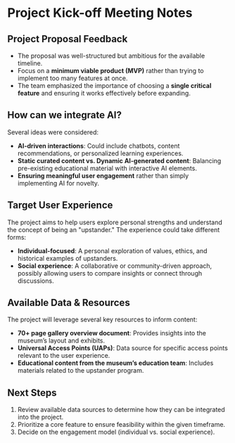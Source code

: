 # Project Kick-off Meeting Notes

## Project Proposal Feedback

- The proposal was well-structured but ambitious for the available timeline.
- Focus on a **minimum viable product (MVP)** rather than trying to implement too many features at once.
- The team emphasized the importance of choosing a **single critical feature** and ensuring it works effectively before expanding.

## How can we integrate AI?

Several ideas were considered:

- **AI-driven interactions**: Could include chatbots, content recommendations, or personalized learning experiences.
- **Static curated content vs. Dynamic AI-generated content**: Balancing pre-existing educational material with interactive AI elements.
- **Ensuring meaningful user engagement** rather than simply implementing AI for novelty.

## Target User Experience

The project aims to help users explore personal strengths and understand the concept of being an "upstander." The experience could take different forms:

- **Individual-focused**: A personal exploration of values, ethics, and historical examples of upstanders.
- **Social experience**: A collaborative or community-driven approach, possibly allowing users to compare insights or connect through discussions.

## Available Data & Resources

The project will leverage several key resources to inform content:

- **70+ page gallery overview document**: Provides insights into the museum’s layout and exhibits.
- **Universal Access Points (UAPs)**: Data source for specific access points relevant to the user experience.
- **Educational content from the museum’s education team**: Includes materials related to the upstander program.

## Next Steps

1. Review available data sources to determine how they can be integrated into the project.
2. Prioritize a core feature to ensure feasibility within the given timeframe.
3. Decide on the engagement model (individual vs. social experience).
